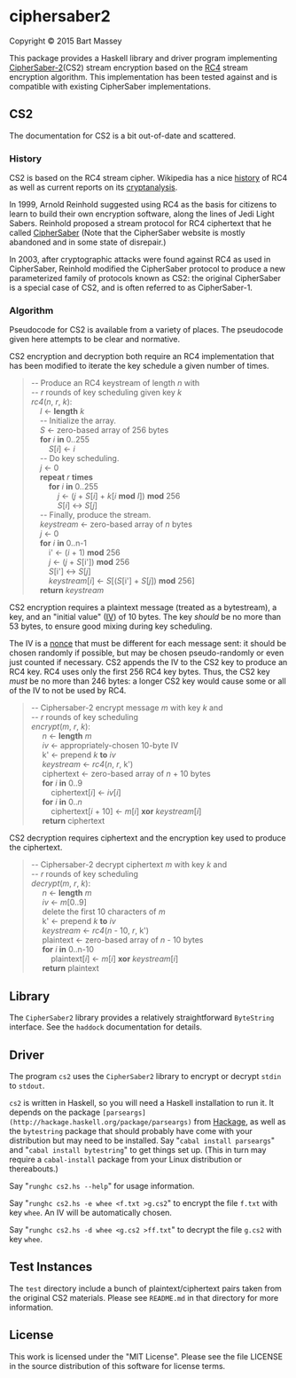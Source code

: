 # ciphersaber2
Copyright © 2015 Bart Massey

This package provides a Haskell library and driver program
implementing [CipherSaber-2](http://ciphersaber.gurus.org/)(CS2)
stream encryption based on the
[RC4](http://en.wikipedia.org/wiki/RC4) stream encryption
algorithm. This implementation has been tested against and
is compatible with existing CipherSaber implementations.

## CS2

The documentation for CS2 is a bit out-of-date and
scattered.

### History

CS2 is based on the RC4 stream cipher.  Wikipedia
has a nice
[history](http://en.wikipedia.org/wiki/RC4#History) of RC4
as well as current reports on its
[cryptanalysis](http://en.wikipedia.org/wiki/RC4#Security).

In 1999, Arnold Reinhold suggested using RC4 as the basis
for citizens to learn to build their own encryption
software, along the lines of Jedi Light Sabers. Reinhold
proposed a stream protocol for RC4 ciphertext that he called
[CipherSaber](http://ciphersaber.gurs.org) (Note that the CipherSaber
website is mostly abandoned and in some state of disrepair.)

In 2003, after cryptographic attacks were found against RC4
as used in CipherSaber, Reinhold modified the CipherSaber
protocol to produce a new parameterized family of protocols
known as CS2: the original CipherSaber is a
special case of CS2, and is often referred to as
CipherSaber-1.

### Algorithm

Pseudocode for CS2 is available from a variety of
places. The pseudocode given here attempts to be clear and
normative.

CS2 encryption and decryption both require an RC4
implementation that has been modified to iterate the key
schedule a given number of times.

<!-- This pseudocode translated from rc4.pseu by pseuf -->

>   
> --&nbsp;Produce an RC4 keystream of length&nbsp;*n*&nbsp;with  
> --&nbsp;*r*&nbsp;rounds of key scheduling given key&nbsp;*k*  
> *rc4*(*n*,&nbsp;*r*,&nbsp;*k*):  
> &nbsp;&nbsp;&nbsp;&nbsp;*l*&nbsp;&#8592;&nbsp;**length**&nbsp;*k*  
> &nbsp;&nbsp;&nbsp;&nbsp;--&nbsp;Initialize&nbsp;the&nbsp;array.  
> &nbsp;&nbsp;&nbsp;&nbsp;*S*&nbsp;&#8592;&nbsp;zero-based array of 256 bytes  
> &nbsp;&nbsp;&nbsp;&nbsp;**for**&nbsp;*i*&nbsp;**in**&nbsp;0..255  
> &nbsp;&nbsp;&nbsp;&nbsp;&nbsp;&nbsp;&nbsp;&nbsp;*S*[*i*]&nbsp;&#8592;&nbsp;*i*  
> &nbsp;&nbsp;&nbsp;&nbsp;--&nbsp;Do&nbsp;key&nbsp;scheduling.  
> &nbsp;&nbsp;&nbsp;&nbsp;*j*&nbsp;&#8592;&nbsp;0  
> &nbsp;&nbsp;&nbsp;&nbsp;**repeat**&nbsp;*r*&nbsp;**times**  
> &nbsp;&nbsp;&nbsp;&nbsp;&nbsp;&nbsp;&nbsp;&nbsp;**for**&nbsp;*i*&nbsp;**in**&nbsp;0..255  
> &nbsp;&nbsp;&nbsp;&nbsp;&nbsp;&nbsp;&nbsp;&nbsp;&nbsp;&nbsp;&nbsp;&nbsp;*j*&nbsp;&#8592;&nbsp;(*j*&nbsp;+&nbsp;*S*[*i*]&nbsp;+&nbsp;*k*[*i*&nbsp;**mod**&nbsp;*l*])&nbsp;**mod**&nbsp;256  
> &nbsp;&nbsp;&nbsp;&nbsp;&nbsp;&nbsp;&nbsp;&nbsp;&nbsp;&nbsp;&nbsp;&nbsp;*S*[*i*]&nbsp;&#8596;&nbsp;*S*[*j*]  
> &nbsp;&nbsp;&nbsp;&nbsp;--&nbsp;Finally,&nbsp;produce&nbsp;the&nbsp;stream.  
> &nbsp;&nbsp;&nbsp;&nbsp;*keystream*&nbsp;&#8592;&nbsp;zero-based array of&nbsp;*n*&nbsp;bytes  
> &nbsp;&nbsp;&nbsp;&nbsp;*j*&nbsp;&#8592;&nbsp;0  
> &nbsp;&nbsp;&nbsp;&nbsp;**for**&nbsp;*i*&nbsp;**in**&nbsp;0..n-1  
> &nbsp;&nbsp;&nbsp;&nbsp;&nbsp;&nbsp;&nbsp;&nbsp;i'&nbsp;&#8592;&nbsp;(*i*&nbsp;+&nbsp;1)&nbsp;**mod**&nbsp;256  
> &nbsp;&nbsp;&nbsp;&nbsp;&nbsp;&nbsp;&nbsp;&nbsp;*j*&nbsp;&#8592;&nbsp;(*j*&nbsp;+&nbsp;*S*[i'])&nbsp;**mod**&nbsp;256  
> &nbsp;&nbsp;&nbsp;&nbsp;&nbsp;&nbsp;&nbsp;&nbsp;*S*[i']&nbsp;&#8596;&nbsp;*S*[*j*]  
> &nbsp;&nbsp;&nbsp;&nbsp;&nbsp;&nbsp;&nbsp;&nbsp;*keystream*[*i*]&nbsp;&#8592;&nbsp;*S*[(*S*[i']&nbsp;+&nbsp;*S*[*j*])&nbsp;**mod**&nbsp;256]  
> &nbsp;&nbsp;&nbsp;&nbsp;**return**&nbsp;*keystream*  

<!-- End of pseuf translation of rc4.pseu -->


CS2 encryption requires a plaintext message (treated as a
bytestream), a key, and an "initial value"
([IV](http://en.wikipedia.org/wiki/Initialization_vector))
of 10 bytes. The key *should* be no more than 53 bytes, to
ensure good mixing during key scheduling.

The IV is a
[nonce](http://en.wikipedia.org/wiki/Cryptographic_nonce)
that must be different for each message sent: it should be
chosen randomly if possible, but may be chosen
pseudo-randomly or even just counted if necessary.
CS2 appends the IV to the CS2 key to produce an RC4 key.
RC4 uses only the first 256 RC4 key bytes. Thus, the CS2 key
*must* be no more than 246 bytes: a longer CS2 key would
cause some or all of the IV to not be used by RC4.

<!-- This pseudocode translated from encrypt.pseu by pseuf -->

>   
> --&nbsp;Ciphersaber-2 encrypt message&nbsp;*m*&nbsp;with key&nbsp;*k*&nbsp;and  
> --&nbsp;*r*&nbsp;rounds of key scheduling  
> *encrypt*(*m*,&nbsp;*r*,&nbsp;*k*):  
> &nbsp;&nbsp;&nbsp;&nbsp;&nbsp;*n*&nbsp;&#8592;&nbsp;**length**&nbsp;*m*  
> &nbsp;&nbsp;&nbsp;&nbsp;&nbsp;*iv*&nbsp;&#8592;&nbsp;appropriately-chosen 10-byte IV  
> &nbsp;&nbsp;&nbsp;&nbsp;&nbsp;k'&nbsp;&#8592;&nbsp;prepend&nbsp;*k*&nbsp;**to**&nbsp;*iv*  
> &nbsp;&nbsp;&nbsp;&nbsp;&nbsp;*keystream*&nbsp;&#8592;&nbsp;*rc4*(*n*,&nbsp;*r*,&nbsp;k')  
> &nbsp;&nbsp;&nbsp;&nbsp;&nbsp;ciphertext&nbsp;&#8592;&nbsp;zero-based array of&nbsp;*n*&nbsp;+&nbsp;10&nbsp;bytes  
> &nbsp;&nbsp;&nbsp;&nbsp;&nbsp;**for**&nbsp;*i*&nbsp;**in**&nbsp;0..9  
> &nbsp;&nbsp;&nbsp;&nbsp;&nbsp;&nbsp;&nbsp;&nbsp;&nbsp;ciphertext[*i*]&nbsp;&#8592;&nbsp;*iv*[*i*]  
> &nbsp;&nbsp;&nbsp;&nbsp;&nbsp;**for**&nbsp;*i*&nbsp;**in**&nbsp;0..*n*  
> &nbsp;&nbsp;&nbsp;&nbsp;&nbsp;&nbsp;&nbsp;&nbsp;&nbsp;ciphertext[*i*&nbsp;+&nbsp;10]&nbsp;&#8592;&nbsp;*m*[*i*]&nbsp;**xor**&nbsp;*keystream*[*i*]  
> &nbsp;&nbsp;&nbsp;&nbsp;&nbsp;**return**&nbsp;ciphertext  

<!-- End of pseuf translation of encrypt.pseu -->

CS2 decryption requires ciphertext and the encryption key
used to produce the ciphertext.

<!-- This pseudocode translated from decrypt.pseu by pseuf -->

>   
> --&nbsp;Ciphersaber-2 decrypt ciphertext&nbsp;*m*&nbsp;with key&nbsp;*k*&nbsp;and  
> --&nbsp;*r*&nbsp;rounds of key scheduling  
> *decrypt*(*m*,&nbsp;*r*,&nbsp;*k*):  
> &nbsp;&nbsp;&nbsp;&nbsp;&nbsp;*n*&nbsp;&#8592;&nbsp;**length**&nbsp;*m*  
> &nbsp;&nbsp;&nbsp;&nbsp;&nbsp;*iv*&nbsp;&#8592;&nbsp;*m*[0..9]  
> &nbsp;&nbsp;&nbsp;&nbsp;&nbsp;delete the first 10 characters of&nbsp;*m*  
> &nbsp;&nbsp;&nbsp;&nbsp;&nbsp;k'&nbsp;&#8592;&nbsp;prepend&nbsp;*k*&nbsp;**to**&nbsp;*iv*  
> &nbsp;&nbsp;&nbsp;&nbsp;&nbsp;*keystream*&nbsp;&#8592;&nbsp;*rc4*(*n*&nbsp;-&nbsp;10,&nbsp;*r*,&nbsp;k')  
> &nbsp;&nbsp;&nbsp;&nbsp;&nbsp;plaintext&nbsp;&#8592;&nbsp;zero-based array of&nbsp;*n*&nbsp;-&nbsp;10&nbsp;bytes  
> &nbsp;&nbsp;&nbsp;&nbsp;&nbsp;**for**&nbsp;*i*&nbsp;**in**&nbsp;0..n-10  
> &nbsp;&nbsp;&nbsp;&nbsp;&nbsp;&nbsp;&nbsp;&nbsp;&nbsp;plaintext[*i*]&nbsp;&#8592;&nbsp;*m*[*i*]&nbsp;**xor**&nbsp;*keystream*[*i*]  
> &nbsp;&nbsp;&nbsp;&nbsp;&nbsp;**return**&nbsp;plaintext  

<!-- End of pseuf translation of decrypt.pseu -->

## Library

The `CipherSaber2` library provides a relatively straightforward
`ByteString` interface. See the `haddock` documentation
for details.

## Driver

The program `cs2` uses the `CipherSaber2` library to encrypt
or decrypt `stdin` to `stdout`.

`cs2` is written in Haskell, so you will need a Haskell
installation to run it. It depends on the package
`[parseargs](http://hackage.haskell.org/package/parseargs)`
from [Hackage](http://hackage.haskell.org), as well as the
`bytestring` package that should probably have come with
your distribution but may need to be installed. Say "`cabal
install parseargs`" and "`cabal install bytestring`" to get
things set up. (This in turn may require a `cabal-install`
package from your Linux distribution or thereabouts.)

Say "`runghc cs2.hs --help`" for usage information.

Say "`runghc cs2.hs -e whee <f.txt >g.cs2`" to encrypt the
file `f.txt` with key `whee`. An IV will be automatically
chosen.

Say "`runghc cs2.hs -d whee <g.cs2 >ff.txt`" to decrypt the
file `g.cs2` with key `whee`.

## Test Instances

The `test` directory include a bunch of plaintext/ciphertext
pairs taken from the original CS2 materials. Please see
`README.md` in that directory for more information.

## License

This work is licensed under the "MIT License".  Please
see the file LICENSE in the source distribution of this
software for license terms.


